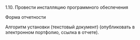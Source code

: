 1.10. Провести инсталляцию программного обеспечения


Форма отчетности


Алгоритм установки (текстовый документ) (опубликовать в электронном портфолио, ссылка в отчете).
